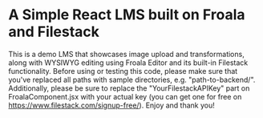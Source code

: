 # A Simple React LMS built on Froala and Filestack

This is a demo LMS that showcases image upload and transformations, along with WYSIWYG editing using Froala Editor and its built-in Filestack functionality. Before using or testing this code, please make sure that you've replaced all paths with sample directories, e.g. "path-to-backend/". Additionally, please be sure to replace the "YourFilestackAPIKey" part on FroalaComponent.jsx with your actual key (you can get one for free on https://www.filestack.com/signup-free/). Enjoy and thank you! 
